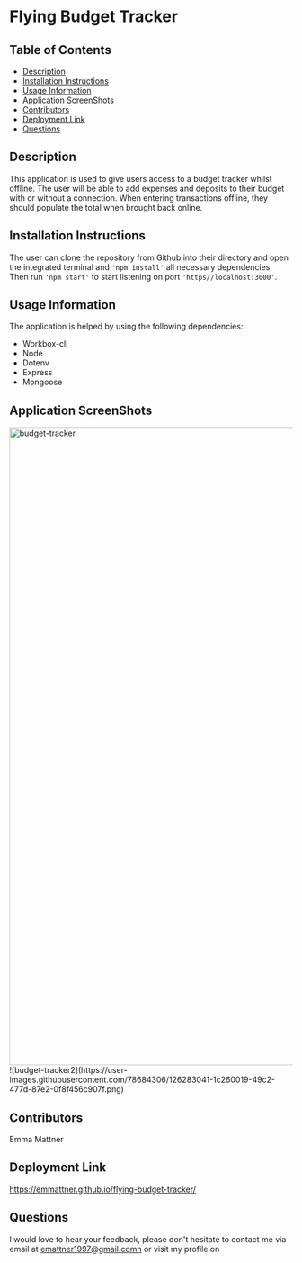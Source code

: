
# Flying Budget Tracker

## Table of Contents

* [Description](#description)
* [Installation Instructions](#installation-instructions)
* [Usage Information](#usage-information)
* [Application ScreenShots](#application-screenshots)
* [Contributors](#contributors)
* [Deployment Link](#deployment-link)
* [Questions](#questions)


## Description
This application is used to give users access to a budget tracker whilst offline. The user will be able to add expenses and deposits to their budget with or without a connection. When entering transactions offline, they should populate the total when brought back online.

## Installation Instructions
The user can clone the repository from Github into their directory and open the integrated terminal and ``'npm install'`` all necessary dependencies. Then run ``'npm start'`` to start listening on port ``'https//localhost:3000'``.

## Usage Information
The application is helped by using the following dependencies:
* Workbox-cli
* Node
* Dotenv
* Express
* Mongoose

## Application ScreenShots
<img width="1134" alt="budget-tracker" src="https://user-images.githubusercontent.com/78684306/126172589-10b7369b-f917-408f-8f55-71a018ebeacd.png">
<br>
![budget-tracker2](https://user-images.githubusercontent.com/78684306/126283041-1c260019-49c2-477d-87e2-0f8f456c907f.png)




## Contributors
Emma Mattner


## Deployment Link 
https://emmattner.github.io/flying-budget-tracker/

## Questions
I would love to hear your feedback, please don't hesitate to contact me via email at [emattner1997@gmail.comn](mailto;emattner1997@gmail.com) or visit my profile on 
